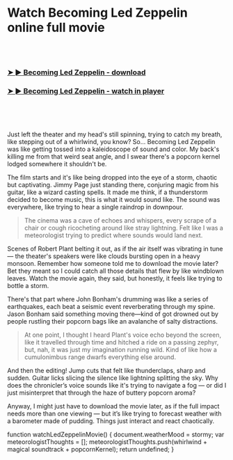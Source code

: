 <h1>Watch Becoming Led Zeppelin online full movie</h1>


<br><br>

<h3><a href="https://Leroys-gcourhowrootscen1981.github.io/gkbqqixusm/">➤ ► Becoming Led Zeppelin - download</a></h3> 
<h3><a href="https://Leroys-gcourhowrootscen1981.github.io/gkbqqixusm/">➤ ► Becoming Led Zeppelin - watch in player</a></h3>


<br><br><br>


Just left the theater and my head's still spinning, trying to catch my breath, like stepping out of a whirlwind, you know? So... Becoming Led Zeppelin was like getting tossed into a kaleidoscope of sound and color. My back's killing me from that weird seat angle, and I swear there's a popcorn kernel lodged somewhere it shouldn't be.

The film starts and it's like being dropped into the eye of a storm, chaotic but captivating. Jimmy Page just standing there, conjuring magic from his guitar, like a wizard casting spells. It made me think, if a thunderstorm decided to become music, this is what it would sound like. The sound was everywhere, like trying to hear a single raindrop in downpour.

> The cinema was a cave of echoes and whispers, every scrape of a chair or cough ricocheting around like stray lightning. Felt like I was a meteorologist trying to predict where sounds would land next.

Scenes of Robert Plant belting it out, as if the air itself was vibrating in tune — the theater's speakers were like clouds bursting open in a heavy monsoon. Remember how someone told me to download the movie later? Bet they meant so I could catch all those details that flew by like windblown leaves. Watch the movie again, they said, but honestly, it feels like trying to bottle a storm.

There's that part where John Bonham's drumming was like a series of earthquakes, each beat a seismic event reverberating through my spine. Jason Bonham said something moving there—kind of got drowned out by people rustling their popcorn bags like an avalanche of salty distractions.

> At one point, I thought I heard Plant's voice echo beyond the screen, like it travelled through time and hitched a ride on a passing zephyr, but, nah, it was just my imagination running wild. Kind of like how a cumulonimbus range dwarfs everything else around.

And then the editing! Jump cuts that felt like thunderclaps, sharp and sudden. Guitar licks slicing the silence like lightning splitting the sky. Why does the chronicler’s voice sounds like it's trying to navigate a fog — or did I just misinterpret that through the haze of buttery popcorn aroma?

Anyway, I might just have to download the movie later, as if the full impact needs more than one viewing — but it’s like trying to forecast weather with a barometer made of pudding. Things just interact and react chaotically.

function watchLedZeppelinMovie() {
    document.weatherMood = stormy; 
    var meteorologistThoughts = [];
    meteorologistThoughts.push(whirlwind +  magical soundtrack + popcornKernel);
    return undefined;
}

